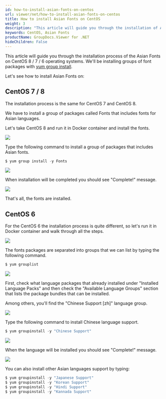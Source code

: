 ```yaml
---
id: how-to-install-asian-fonts-on-centos
url: viewer/net/how-to-install-asian-fonts-on-centos
title: How to install Asian Fonts on CentOS
weight: 3
description: "This article will guide you through the installation of Asian Fonts on CentOS 6 / 7 / 8."
keywords: CentOS, Asian Fonts
productName: GroupDocs.Viewer for .NET
hideChildren: False
---
```

This article will guide you through the installation process of the Asian Fonts on CentOS 8 / 7 / 6 operating systems. We'll be installing groups of font packages with [yum group install](https://access.redhat.com/documentation/en-us/red_hat_enterprise_linux/7/html/system_administrators_guide/sec-working_with_package_groups).

Let's see how to install Asian Fonts on:


## CentOS 7 / 8

The installation process is the same for CentOS 7 and CentOS 8.

We have to install a group of packages called Fonts that includes fonts for Asian languages.

Let's take CentOS 8 and run it in Docker container and install the fonts. 

![](/viewer/net/images/how-to-install-asian-fonts-on-centos.png)

Type the following command to install a group of packages that includes Asian fonts.

```csharp
$ yum group install -y Fonts
```

  
![](/viewer/net/images/how-to-install-asian-fonts-on-centos_1.png)

When installation will be completed you should see "Complete!" message.

![](/viewer/net/images/how-to-install-asian-fonts-on-centos_2.png)

That's all, the fonts are installed.

## CentOS 6

For the CentOS 6 the installation process is quite different, so let's run it in Docker container and walk through all the steps.

![](/viewer/net/images/how-to-install-asian-fonts-on-centos_3.png)

The fonts packages are separated into groups that we can list by typing the following command. 

```csharp
$ yum grouplist
```

![](/viewer/net/images/how-to-install-asian-fonts-on-centos_4.png)

First, check what language packages that already installed under "Installed Language Packs" and then check the "Available Language Groups" section that lists the package bundles that can be installed.

Among others, you'll find the "Chinese Support \[zh\]" language group.

![](/viewer/net/images/how-to-install-asian-fonts-on-centos_5.png)

Type the following command to install Chinese language support.

```csharp
$ yum groupinstall -y "Chinese Support"
```

![](/viewer/net/images/how-to-install-asian-fonts-on-centos_6.png)

When the language will be installed you should see "Complete!" message.

![](/viewer/net/images/how-to-install-asian-fonts-on-centos_7.png)

You can also install other Asian languages support by typing:

```csharp
$ yum groupinstall -y "Japanese Support"
$ yum groupinstall -y "Korean Support"
$ yum groupinstall -y "Hindi Support"
$ yum groupinstall -y "Kannada Support"
```
